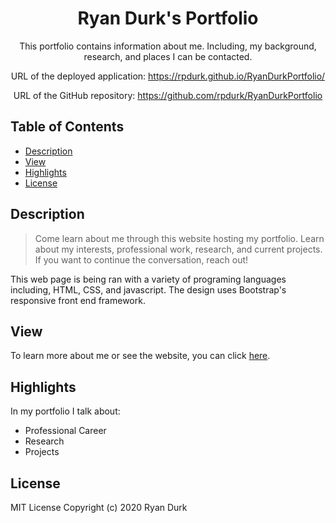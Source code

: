 <div align="center">

# Ryan Durk's Portfolio

This portfolio contains information about me.  Including, my background, research, and places I can be contacted. 

URL of the deployed application: https://rpdurk.github.io/RyanDurkPortfolio/

URL of the GitHub repository: https://github.com/rpdurk/RyanDurkPortfolio

</div>

## Table of Contents 

* [Description](#description)
* [View](#view)
* [Highlights](#highlights)
* [License](#license)

## Description

>Come learn about me through this website hosting my portfolio.  Learn about my interests, professional work, research, and current projects.  If you want to continue the conversation, reach out!

This web page is being ran with a variety of programing languages including, HTML, CSS, and javascript.  The design uses Bootstrap's responsive front end framework. 

## View

To learn more about me or see the website, you can click [here](https://rpdurk.github.io/RyanDurkPortfolio/).

## Highlights

In my portfolio I talk about:

* Professional Career
* Research
* Projects

## License 

MIT License Copyright (c) 2020  Ryan Durk
